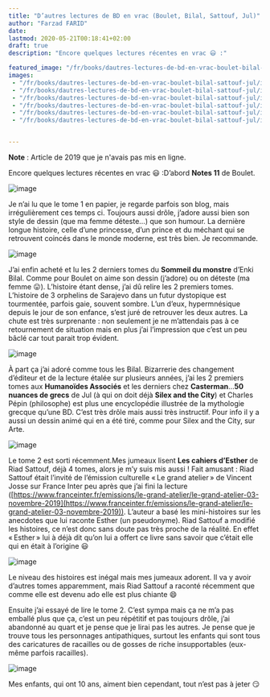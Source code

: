 ```yaml
---
title: "D’autres lectures de BD en vrac (Boulet, Bilal, Sattouf, Jul)"
author: "Farzad FARID"
date: 
lastmod: 2020-05-21T00:18:41+02:00
draft: true
description: "Encore quelques lectures récentes en vrac 😃 :"

featured_image: "/fr/books/dautres-lectures-de-bd-en-vrac-boulet-bilal-sattouf-jul/images/1.jpeg" 
images:
 - "/fr/books/dautres-lectures-de-bd-en-vrac-boulet-bilal-sattouf-jul/images/1.jpeg"
 - "/fr/books/dautres-lectures-de-bd-en-vrac-boulet-bilal-sattouf-jul/images/2.jpeg"
 - "/fr/books/dautres-lectures-de-bd-en-vrac-boulet-bilal-sattouf-jul/images/3.jpeg"
 - "/fr/books/dautres-lectures-de-bd-en-vrac-boulet-bilal-sattouf-jul/images/4.jpeg"
 - "/fr/books/dautres-lectures-de-bd-en-vrac-boulet-bilal-sattouf-jul/images/5.jpeg"
 - "/fr/books/dautres-lectures-de-bd-en-vrac-boulet-bilal-sattouf-jul/images/6.jpeg"


---
```


**Note** : Article de 2019 que je n'avais pas mis en ligne.

Encore quelques lectures récentes en vrac 😃 :D’abord **Notes 11** de Boulet. 




![image](images/1.jpeg#layoutTextWidth)



Je n’ai lu que le tome 1 en papier, je regarde parfois son blog, mais irrégulièrement ces temps ci. Toujours aussi drôle, j’adore aussi bien son style de dessin (que ma femme déteste…) que son humour. La dernière longue histoire, celle d’une princesse, d’un prince et du méchant qui se retrouvent coincés dans le monde moderne, est très bien. Je recommande.




![image](images/2.jpeg#layoutTextWidth)

J’ai enfin acheté et lu les 2 derniers tomes du **Sommeil du monstre** d’Enki Bilal. Comme pour Boulet on aime son dessin (j’adore) ou on déteste (ma femme 😛). L’histoire étant dense, j’ai dû relire les 2 premiers tomes. L’histoire de 3 orphelins de Sarajevo dans un futur dystopique est tourmentée, parfois gaie, souvent sombre. L’un d’eux, hypermnésique depuis le jour de son enfance, s’est juré de retrouver les deux autres. La chute est très surprenante : non seulement je ne m’attendais pas à ce retournement de situation mais en plus j’ai l’impression que c’est un peu bâclé car tout parait trop évident.




![image](images/3.jpeg#layoutTextWidth)



À part ça j’ai adoré comme tous les Bilal. Bizarrerie des changement d’éditeur et de la lecture étalée sur plusieurs années, j’ai les 2 premiers tomes aux **Humanoïdes Associés** et les derniers chez **Casterman**…**50 nuances de grecs** de Jul (à qui on doit déjà **Silex and the City**) et Charles Pépin (philosophe) est plus une encyclopédie illustrée de la mythologie grecque qu’une BD. C’est très drôle mais aussi très instructif. Pour info il y a aussi un dessin animé qui en a été tiré, comme pour Silex and the City, sur Arte. 




![image](images/4.jpeg#layoutTextWidth)



Le tome 2 est sorti récemment.Mes jumeaux lisent **Les cahiers d’Esther** de Riad Sattouf, déjà 4 tomes, alors je m’y suis mis aussi ! Fait amusant : Riad Sattouf était l’invité de l’émission culturelle « Le grand atelier » de Vincent Josse sur France Inter peu après que j’ai fini la lecture ([https://www.franceinter.fr/emissions/le-grand-atelier/le-grand-atelier-03-novembre-2019](https://www.franceinter.fr/emissions/le-grand-atelier/le-grand-atelier-03-novembre-2019)). L’auteur a basé les mini-histoires sur les anecdotes que lui raconte Esther (un pseudonyme). Riad Sattouf a modifié les histoires, ce n’est donc sans doute pas très proche de la réalité. En effet « Esther » lui à déjà dit qu’on lui a offert ce livre sans savoir que c’était elle qui en était à l’origine 😃




![image](images/5.jpeg#layoutTextWidth)



Le niveau des histoires est inégal mais mes jumeaux adorent. Il va y avoir d’autres tomes apparemment, mais Riad Sattouf a raconté récemment que comme elle est devenu ado elle est plus chiante 😄

Ensuite j’ai essayé de lire le tome 2. C’est sympa mais ça ne m’a pas emballé plus que ça, c’est un peu répétitif et pas toujours drôle, j’ai abandonné au quart et je pense que je lirai pas les autres. Je pense que je trouve tous les personnages antipathiques, surtout les enfants qui sont tous des caricatures de racailles ou de gosses de riche insupportables (eux-même parfois racailles).




![image](images/6.jpeg#layoutTextWidth)



Mes enfants, qui ont 10 ans, aiment bien cependant, tout n’est pas à jeter 😏
